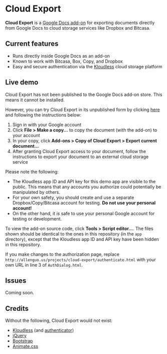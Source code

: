 Cloud Export
============

**Cloud Export** is a [Google Docs add-on](https://developers.google.com/apps-script/quickstart/docs) for exporting documents directly from Google Docs to cloud storage services like Dropbox and Bitcasa.

Current features
----------------

* Runs directly inside Google Docs as an add-on
* Known to work with Bitcasa, Box, Copy, and Dropbox
* Easy and secure authentication via the [Kloudless](https://developers.kloudless.com/) cloud storage platform

Live demo
---------

Cloud Export has not been published to the Google Docs add-on store. This means it cannot be installed.

However, you can try Cloud Export in its unpublished form by clicking [here](https://docs.google.com/document/d/1qEZRMym7Jj-mqunRyohBKLhYac3kY6QsVUKBJ73lxNg/edit?usp=sharing) and following the instructions below:

1. Sign in with your Google account
2. Click **File > Make a copy...** to copy the document (with the add-on) to your account
3. In your copy, click **Add-ons > Copy of Cloud Export > Export current document...**
4. After granting Cloud Export access to your document, follow the instructions to export your document to an external cloud storage service

Please note the following:
* The Kloudless app ID and API key for this demo app are visible to the public. This means that any accounts you authorize could potentially be manipulated by others.
* For your own safety, you should create and use a separate Dropbox/Copy/Bitcasa account for testing. **Do not use your personal account!**
* On the other hand, it *is* safe to use your personal Google account for testing or development.

To view the add-on source code, click **Tools > Script editor...**. The files shown should be identical to the ones in this repository (in the `app` directory), except that the Kloudless app ID and API key have been hidden in this repository.

If you make changes to the authorization page, replace `http://allenguo.us/projects/cloud-export/authenticate.html` with your own URL in line 3 of `AuthDialog.html`.

Issues
------

Coming soon.

Credits
-------

Without the following, Cloud Export would not exist:
* [Kloudless](https://developers.kloudless.com) (and [authenticator](https://github.com/Kloudless/authenticator.js/))
* [jQuery](https://jquery.com/)
* [Bootstrap](http://getbootstrap.com/)
* [Animate.css](https://daneden.github.io/animate.css/)
